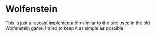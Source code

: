 # Wolfenstein
This is just a raycast implementation similar to the one used in the old Wolfenstein game.
I tried to keep it as simple as possible.
